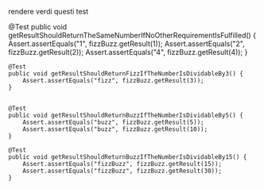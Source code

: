 rendere verdi questi test

@Test
    public void getResultShouldReturnTheSameNumberIfNoOtherRequirementIsFulfilled() {
        Assert.assertEquals("1", fizzBuzz.getResult(1));
        Assert.assertEquals("2", fizzBuzz.getResult(2));
        Assert.assertEquals("4", fizzBuzz.getResult(4));
    }


    @Test
    public void getResultShouldReturnFizzIfTheNumberIsDividableBy3() {
        Assert.assertEquals("fizz", fizzBuzz.getResult(3));
    }


    @Test
    public void getResultShouldReturnBuzzIfTheNumberIsDividableBy5() {
        Assert.assertEquals("buzz", fizzBuzz.getResult(5));
        Assert.assertEquals("buzz", fizzBuzz.getResult(10));
    }

    @Test
    public void getResultShouldReturnBuzzIfTheNumberIsDividableBy15() {
        Assert.assertEquals("fizzBuzz", fizzBuzz.getResult(15));
        Assert.assertEquals("fizzBuzz", fizzBuzz.getResult(30));
    }
